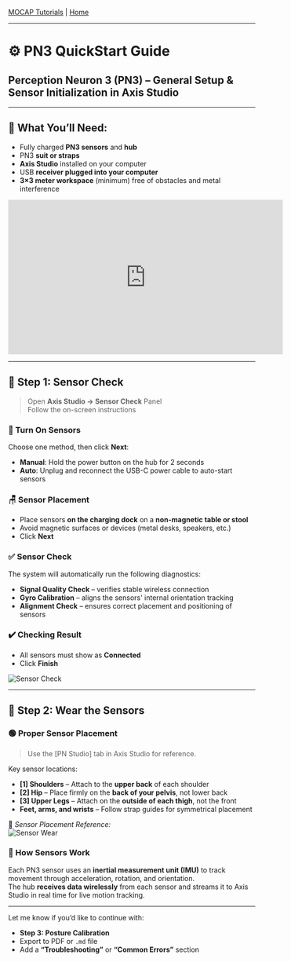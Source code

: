 [MOCAP Tutorials](README.md) | [Home](../../README.md)

-------------------------------------------------------------------------------

# ⚙️ PN3 QuickStart Guide  
## Perception Neuron 3 (PN3) – General Setup & Sensor Initialization in Axis Studio

---

## 🧰 What You’ll Need:
- Fully charged **PN3 sensors** and **hub**
- PN3 **suit or straps**
- **Axis Studio** installed on your computer
- USB **receiver plugged into your computer**
- **3×3 meter workspace** (minimum) free of obstacles and metal interference

<iframe width="560" height="315" src="https://www.youtube.com/embed/MgAUYQAoXyk?si=TJ8aVa9u7bq6OLuC" title="YouTube video player" frameborder="0" allow="accelerometer; autoplay; clipboard-write; encrypted-media; gyroscope; picture-in-picture; web-share" referrerpolicy="strict-origin-when-cross-origin" allowfullscreen></iframe>

---

## 📡 Step 1: Sensor Check

> Open **Axis Studio → Sensor Check** Panel  
> Follow the on-screen instructions

### 🔌 Turn On Sensors
Choose one method, then click **Next**:
- **Manual**: Hold the power button on the hub for 2 seconds  
- **Auto**: Unplug and reconnect the USB-C power cable to auto-start sensors

### 🪑 Sensor Placement
- Place sensors **on the charging dock** on a **non-magnetic table or stool**
- Avoid magnetic surfaces or devices (metal desks, speakers, etc.)
- Click **Next**

### ✅ Sensor Check
The system will automatically run the following diagnostics:
- **Signal Quality Check** – verifies stable wireless connection  
- **Gyro Calibration** – aligns the sensors' internal orientation tracking  
- **Alignment Check** – ensures correct placement and positioning of sensors

### ✔️ Checking Result
- All sensors must show as **Connected**
- Click **Finish**

![Sensor Check](setup_2.png)

---

## 🧍 Step 2: Wear the Sensors

### 🟢 Proper Sensor Placement  
> Use the [PN Studio] tab in Axis Studio for reference.

Key sensor locations:
- **[1] Shoulders** – Attach to the **upper back** of each shoulder  
- **[2] Hip** – Place firmly on the **back of your pelvis**, not lower back  
- **[3] Upper Legs** – Attach on the **outside of each thigh**, not the front  
- **Feet, arms, and wrists** – Follow strap guides for symmetrical placement

📸 *Sensor Placement Reference:*  
![Sensor Wear](setup_1.png)

### 🧠 How Sensors Work
Each PN3 sensor uses an **inertial measurement unit (IMU)** to track movement through acceleration, rotation, and orientation.  
The hub **receives data wirelessly** from each sensor and streams it to Axis Studio in real time for live motion tracking.

---

Let me know if you’d like to continue with:
- **Step 3: Posture Calibration**
- Export to PDF or `.md` file
- Add a **“Troubleshooting”** or **“Common Errors”** section
